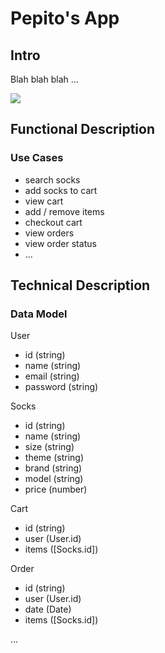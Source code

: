 # Pepito's App

## Intro

Blah blah blah ...

![](https://media1.giphy.com/media/xfZOShRy1eushwpTC5/giphy.gif?cid=ecf05e47ncd1nnebu7y3c1psz9v6ton9hzpt9kk2mge6qi9o&ep=v1_gifs_search&rid=giphy.gif&ct=g)

## Functional Description

### Use Cases

- search socks
- add socks to cart
- view cart
- add / remove items
- checkout cart
- view orders
- view order status
- ...

## Technical Description

### Data Model

User
- id (string)
- name (string)
- email (string)
- password (string)

Socks
- id (string)
- name (string)
- size (string)
- theme (string)
- brand (string)
- model (string)
- price (number)

Cart
- id (string)
- user (User.id)
- items ([Socks.id])

Order
- id (string)
- user (User.id)
- date (Date)
- items ([Socks.id])

...